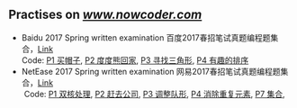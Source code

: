 ## Practises on ***www.nowcoder.com***
- Baidu 2017 Spring written examination 百度2017春招笔试真题编程题集合，[Link](https://www.nowcoder.com/test/4998655/summary)  
  Code: [P1 买帽子](./BD2017_Spring_1.h), [P2 度度熊回家](./BD2017_Spring_2.h), [P3 寻找三角形](./BD2017_Spring_3.h), [P4 有趣的排序](./BD2017_Spring_4.h)
- NetEase 2017 Spring written examination 网易2017春招笔试真题编程题集合，[Link](https://www.nowcoder.com/test/4575457/summary)   
  Code: [P1 双核处理](./NetEase2017_Spring_1.h), [P2 赶去公司](./NetEase2017_Spring_2.h), [P3 调整队形](./NetEase2017_Spring_3.h), [P4 消除重复元素](./NetEase2017_Spring_4.h), [P7 集合](./NetEase2017_Spring_7.h), 
